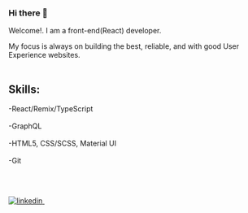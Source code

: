 ### Hi there 👋

Welcome!.
I am a front-end(React) developer. 

My focus is always on building the best, reliable, and with good User Experience websites.
<br /><br />

## Skills:<br />

   -React/Remix/TypeScript<br /><br />
   -GraphQL<br /><br />
   -HTML5, CSS/SCSS, Material UI<br /><br />
   -Git<br /><br />

   
  <br />
<p>
 <a href="https://www.linkedin.com/in/yhan1205/" target="_blank" rel="nofollow noreferrer">
    <img src="https://img.shields.io/badge/LinkedIn-0077B5?style=for-the-badge&logo=linkedin&logoColor=white" alt="linkedin">
  </a> &nbsp;
</p>


<!--
**yhan0704/yhan0704** is a ✨ _special_ ✨ repository because its `README.md` (this file) appears on your GitHub profile.

Here are some ideas to get you started:

- 🔭 I’m currently working on ...
- 🌱 I’m currently learning ...
- 👯 I’m looking to collaborate on ...
- 🤔 I’m looking for help with ...
- 💬 Ask me about ...
- 📫 How to reach me: ...
- 😄 Pronouns: ...
- ⚡ Fun fact: ...
-->
